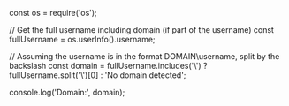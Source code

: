 const os = require('os');

// Get the full username including domain (if part of the username)
const fullUsername = os.userInfo().username;

// Assuming the username is in the format DOMAIN\username, split by the backslash
const domain = fullUsername.includes('\\') ? fullUsername.split('\\')[0] : 'No domain detected';

console.log('Domain:', domain);
